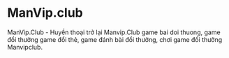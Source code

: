 # ManVip.club
ManVip.Club - Huyền thoại trở lại
Manvip.Club game bai doi thuong, game đổi thưởng game đổi thẻ, game đánh bài đổi thưởng, chơi game đổi thưởng Manvipclub.
